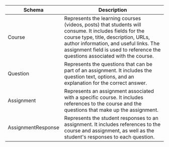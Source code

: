 | Schema             | Description                                                                                                                                                                                                                                                             |
|--------------------|-------------------------------------------------------------------------------------------------------------------------------------------------------------------------------------------------------------------------------------------------------------------------|
| Course             | Represents the learning courses (videos, posts) that students will consume. It includes fields for the course type, title, description, URLs, author information, and useful links. The assignment field is used to reference the questions associated with the course. |
| Question           | Represents the questions that can be part of an assignment. It includes the question text, options, and an explanation for the correct answer.                                                                                                                          |
| Assignment         | Represents an assignment associated with a specific course. It includes references to the course and the questions that make up the assignment.                                                                                                                         |
| AssignmentResponse | Represents the student responses to an assignment. It includes references to the course and assignment, as well as the student's responses to each question.                                                                                                            |
